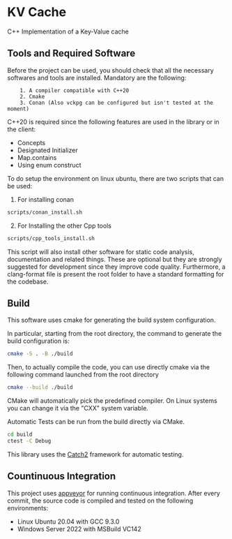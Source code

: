 # KV Cache
C++ Implementation of a Key-Value cache 


## Tools and Required Software
Before the project can be used, you should check that all the necessary softwares and tools are installed.
Mandatory are the following:

        1. A compiler compatible with C++20
        2. Cmake
        3. Conan (Also vckpg can be configured but isn't tested at the moment)

C++20 is required since the following features are used in the library or in the client:
- Concepts
- Designated Initializer
- Map.contains
- Using enum construct

To do setup the environment on linux ubuntu, there are two scripts that can be used:

1. For installing conan
```Bash
scripts/conan_install.sh
```

2. For Installing the other Cpp tools
```Bash
scripts/cpp_tools_install.sh
```

This script will also install other software for static code analysis, documentation and related things. These are optional but they are strongly suggested for development since they improve code quality.
Furthermore, a clang-format file is present the root folder to have a standard formatting for the codebase.

## Build
This software uses cmake for generating the build system configuration.

In particular, starting from the root directory, the command to generate the build configuration is:
```Bash
cmake -S . -B ./build
```
Then, to actually compile the code, you can use directly cmake via the following command launched from the root directory
```Bash
cmake --build ./build
```
CMake will automatically pick the predefined compiler. On Linux systems you can change it via the "CXX" system variable.

Automatic Tests can be run from the build directly via CMake. 
```Bash
cd build
ctest -C Debug
```
This library uses the [Catch2](https://github.com/catchorg/Catch2) framework for automatic testing.

## Countinuous Integration

This project uses [appveyor](https://ci.appveyor.com) for running continuous integration. After every commit, the source code is compiled and tested on the following environments:
- Linux Ubuntu 20.04 with GCC 9.3.0
- Windows Server 2022 with MSBuild VC142
